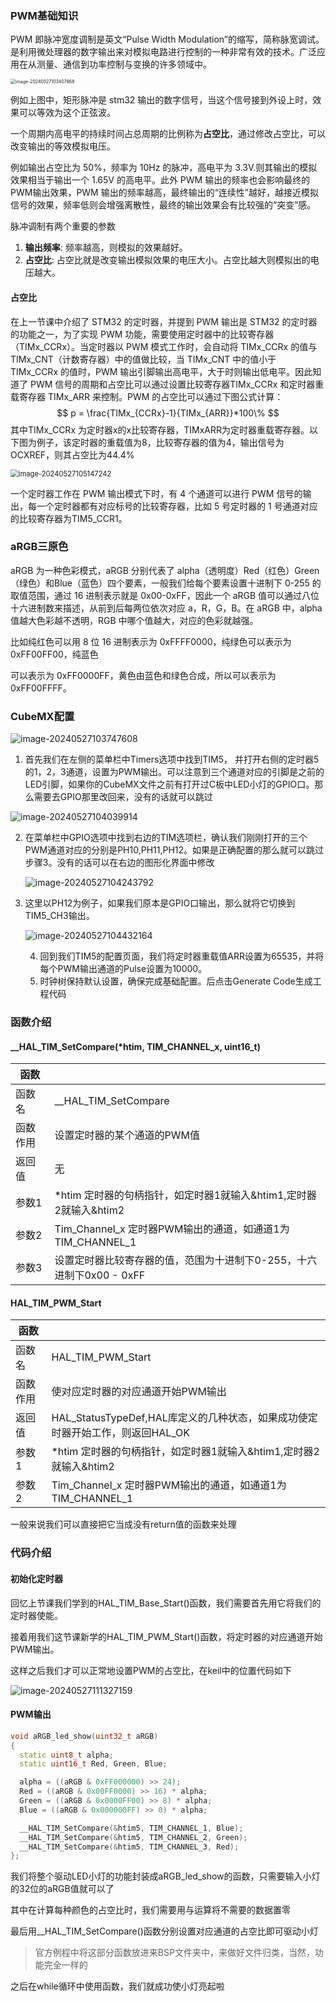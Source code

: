 ### PWM基础知识

PWM 即脉冲宽度调制是英文“Pulse Width Modulation”的缩写，简称脉宽调试。是利用微处理器的数字输出来对模拟电路进行控制的一种非常有效的技术。广泛应用在从测量、通信到功率控制与变换的许多领域中。

<img src=".assets/image-20240527103407868.png" alt="image-20240527103407868" style="zoom:50%;" />

例如上图中，矩形脉冲是 stm32 输出的数字信号，当这个信号接到外设上时，效果可以等效为这个正弦波。

一个周期内高电平的持续时间占总周期的比例称为**占空比**，通过修改占空比，可以改变输出的等效模拟电压。

例如输出占空比为 50%，频率为 10Hz 的脉冲，高电平为 3.3V.则其输出的模拟效果相当于输出一个 1.65V 的高电平。此外 PWM 输出的频率也会影响最终的 PWM输出效果，PWM 输出的频率越高，最终输出的“连续性”越好，越接近模拟信号的效果，频率低则会增强离散性，最终的输出效果会有比较强的“突变”感。

脉冲调制有两个重要的参数

1. **输出频率**: 频率越高，则模拟的效果越好。
2. **占空比**: 占空比就是改变输出模拟效果的电压大小。占空比越大则模拟出的电压越大。

#### 占空比

在上一节课中介绍了 STM32 的定时器，并提到 PWM 输出是 STM32 的定时器的功能之一，为了实现 PWM 功能，需要使用定时器中的比较寄存器（TIMx_CCRx）。当定时器以 PWM 模式工作时，会自动将 TIMx_CCRx 的值与 TIMx_CNT（计数寄存器）中的值做比较，当 TIMx_CNT 中的值小于 TIMx_CCRx 的值时，PWM 输出引脚输出高电平，大于时则输出低电平。因此知道了 PWM 信号的周期和占空比可以通过设置比较寄存器TIMx_CCRx 和定时器重载寄存器 TIMx_ARR 来控制。PWM 的占空比可以通过下图公式计算：
$$
p = \frac{TIMx_{CCRx}-1}{TIMx_{ARR}}*100\%
$$
其中TIMx_CCRx 为定时器x的x比较寄存器，TIMxARR为定时器重载寄存器。以下图为例子，该定时器的重载值为8，比较寄存器的值为4，输出信号为OCXREF，则其占空比为44.4%

<img src=".assets/image-20240527105147242.png" alt="image-20240527105147242" style="zoom: 80%;" />

一个定时器工作在 PWM 输出模式下时，有 4 个通道可以进行 PWM 信号的输出，每一个定时器都有对应标号的比较寄存器，比如 5 号定时器的 1 号通道对应的比较寄存器为TIM5_CCR1。

### aRGB三原色

aRGB 为一种色彩模式，aRGB 分别代表了 alpha（透明度）Red（红色）Green（绿色）和Blue（蓝色）四个要素，一般我们给每个要素设置十进制下 0-255 的取值范围，通过 16 进制表示就是 0x00-0xFF，因此一个 aRGB 值可以通过八位十六进制数来描述，从前到后每两位依次对应 a，R，G，B。在 aRGB 中，alpha 值越大色彩越不透明，RGB 中哪个值越大，对应的色彩就越强。

比如纯红色可以用 8 位 16 进制表示为 0xFFFF0000，纯绿色可以表示为 0xFF00FF00，纯蓝色

可以表示为 0xFF0000FF，黄色由蓝色和绿色合成，所以可以表示为 0xFF00FFFF。

### CubeMX配置

![image-20240527103747608](.assets/image-20240527103747608.png)

1. 首先我们在左侧的菜单栏中Timers选项中找到TIM5， 并打开右侧的定时器5的1，2，3通道，设置为PWM输出。可以注意到三个通道对应的引脚是之前的LED引脚，如果你的CubeMX文件之前有打开过C板中LED小灯的GPIO口。那么需要去GPIO那里改回来，没有的话就可以跳过

![image-20240527104039914](.assets/image-20240527104039914.png)

2. 在菜单栏中GPIO选项中找到右边的TIM选项栏，确认我们刚刚打开的三个PWM通道对应的分别是PH10,PH11,PH12。如果是正确配置的那么就可以跳过步骤3。没有的话可以在右边的图形化界面中修改

	![image-20240527104243792](.assets/image-20240527104243792.png)

3. 这里以PH12为例子，如果我们原本是GPIO口输出，那么就将它切换到TIM5_CH3输出。

	![image-20240527104432164](.assets/image-20240527104432164.png)

	4. 回到我们TIM5的配置页面，我们将定时器重载值ARR设置为65535，并将每个PWM输出通道的Pulse设置为10000。
	5. 时钟树保持默认设置，确保完成基础配置。后点击Generate Code生成工程代码

### 函数介绍

#### __HAL_TIM_SetCompare(*htim, TIM_CHANNEL_x, uint16_t)

| 函数     |                                                              |
| -------- | ------------------------------------------------------------ |
| 函数名   | __HAL_TIM_SetCompare                                         |
| 函数作用 | 设置定时器的某个通道的PWM值                                  |
| 返回值   | 无                                                           |
| 参数1    | *htim 定时器的句柄指针，如定时器1就输入&htim1,定时器2就输入&htim2 |
| 参数2    | Tim_Channel_x 定时器PWM输出的通道，如通道1为TIM_CHANNEL_1    |
| 参数3    | 设置定时器比较寄存器的值，范围为十进制下0-255，十六进制下0x00 - 0xFF |

#### HAL_TIM_PWM_Start

| 函数     |                                                              |
| -------- | ------------------------------------------------------------ |
| 函数名   | HAL_TIM_PWM_Start                                            |
| 函数作用 | 使对应定时器的对应通道开始PWM输出                            |
| 返回值   | HAL_StatusTypeDef,HAL库定义的几种状态，如果成功使定时器开始工作，则返回HAL_OK |
| 参数1    | *htim 定时器的句柄指针，如定时器1就输入&htim1,定时器2就输入&htim2 |
| 参数2    | Tim_Channel_x 定时器PWM输出的通道，如通道1为TIM_CHANNEL_1    |

一般来说我们可以直接把它当成没有return值的函数来处理

### 代码介绍

#### 初始化定时器

回忆上节课我们学到的HAL_TIM_Base_Start()函数，我们需要首先用它将我们的定时器使能。

接着用我们这节课新学的HAL_TIM_PWM_Start()函数，将定时器的对应通道开始PWM输出。

这样之后我们才可以正常地设置PWM的占空比，在keil中的位置代码如下

![image-20240527111327159](.assets/image-20240527111327159.png)

#### PWM输出

```c++
void aRGB_led_show(uint32_t aRGB)
{
  static uint8_t alpha;
  static uint16_t Red, Green, Blue;

  alpha = ((aRGB & 0xFF000000) >> 24);
  Red = ((aRGB & 0x00FF0000) >> 16) * alpha;
  Green = ((aRGB & 0x0000FF00) >> 8) * alpha;
  Blue = ((aRGB & 0x000000FF) >> 0) * alpha;

  __HAL_TIM_SetCompare(&htim5, TIM_CHANNEL_1, Blue);
  __HAL_TIM_SetCompare(&htim5, TIM_CHANNEL_2, Green);
  __HAL_TIM_SetCompare(&htim5, TIM_CHANNEL_3, Red);
};
```

我们将整个驱动LED小灯的功能封装成aRGB_led_show的函数，只需要输入小灯的32位的aRGB值就可以了

其中在计算每种颜色的占空比时，我们需要用与运算将不需要的数据置零

最后用__HAL_TIM_SetCompare()函数分别设置对应通道的占空比即可驱动小灯

> 官方例程中将这部分函数放进来BSP文件夹中，来做好文件归类，当然，功能完全一样的

之后在while循环中使用函数，我们就成功使小灯亮起啦